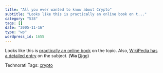 ```yaml
---
title: "All you ever wanted to know about Crypto"
subtitle: "Looks like this is practically an online book on t..."
category: "538"
tags: []
date: "2005-11-16"
type: "wp"
wordpress_id: 1655
---
```

Looks like this is [practically an online book](http://www.garykessler.net/library/crypto.html) on the topic. Also, [WikiPedia has a detailed entry](http://en.wikipedia.org/wiki/Cryptography) on the subject. (**Via** [Digg](http://digg.com/security/An_Overview_of_Cryptography))

Technorati Tags: [crypto](http://www.technorati.com/tag/crypto)